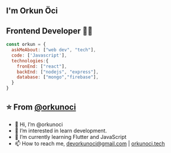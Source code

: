 

## I'm Orkun Öci
## Frontend Developer 👨‍💻



```javascript
const orkun = {
  askMeAbout: ["web dev", "tech"],
  code: ['Javascript'],
  technologies:{
    fronEnd: ["react"],
    backEnd: ["nodejs", "express"],
    database: ["mongo","firebase"],
  }
}

```
⭐️ From [@orkunoci](https://www.linkedin.com/in/orkunoci/)
---







- 👋 Hi, I’m @orkunoci
- 👀 I’m interested in learn development.
- 🌱 I’m currently learning Flutter and JavaScript
- 📫 How to reach me, devorkunoci@gmail.com | [orkunoci.tech](https://orkunoci.tech/)
